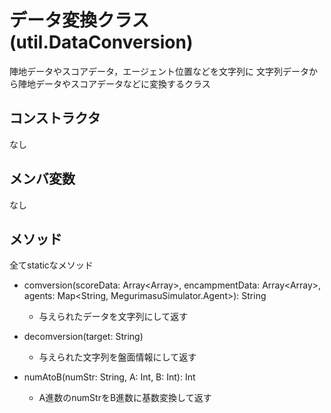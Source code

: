 # データ変換クラス(util.DataConversion)
陣地データやスコアデータ，エージェント位置などを文字列に
文字列データから陣地データやスコアデータなどに変換するクラス

## コンストラクタ
なし

## メンバ変数
なし

## メソッド
全てstaticなメソッド
- comversion(scoreData: Array<Array<Int>>, encampmentData: Array<Array<Int>>, agents: Map<String, MegurimasuSimulator.Agent>): String
    - 与えられたデータを文字列にして返す

- decomversion(target: String)
    - 与えられた文字列を盤面情報にして返す

- numAtoB(numStr: String, A: Int, B: Int): Int
    - A進数のnumStrをB進数に基数変換して返す
